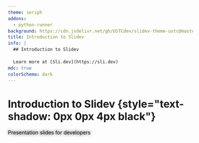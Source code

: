 ```yaml
---
theme: seriph
addons:
  - python-runner
background: https://cdn.jsdelivr.net/gh/USTCdev/slidev-theme-ustc@master/assets/backgrounds/bg3.jpg
title: Introduction to Slidev
info: |
  ## Introduction to Slidev 

  Learn more at [Sli.dev](https://sli.dev)
mdc: true
colorSchema: dark
---
```


# Introduction to Slidev {style="text-shadow: 0px 0px 4px black"}

<div />

<div op-80 style="text-shadow: 0px 0px 8px black">
Presentation slides for developers
</div>

<div abs-br m-6 text-xl>
  <a href="https://github.com/slidevjs/slidev" target="_blank" class="slidev-icon-btn !border-none">
    <carbon:logo-github />
  </a>
</div>

<!-- to preload the modules -->
<Demo hidden />

---
transition: fade-out
layout: intro
class: mx-10
---

# Zecyel {.font-mono.text-primary}

<div class="leading-8 opacity-80">
Slidev 团队成员 <br>
FDU 本科 2023级 计算机专业
</div>

<div my-16 w-min grid="~ cols-[40px_1fr] gap-y4" items-center justify-center ml--3>
  <div i-ri-github-line op50 ma text-xl/>
  <div><a href="https://github.com/zecyel" target="_blank">github.com/Zecyel</a></div>
  <div i-fa6-brands-microblog op50 ma text-xl/>
  <div><a href="http://doc.zecyel.xyz" target="_blank">doc.zecyel.xyz</a></div>
  
</div>

<img src="./assets/avatar_zecyel.jpg" rounded-full w-46 abs-tr mt-24 mr-48/>

<div flex="~ gap2">

</div>

---
transition: fade-out
layout: intro
class: mx-10
---

# \_Kerman {.font-mono.text-primary}

<div class="leading-8 opacity-80">
Slidev 团队成员 <br>
USTC 本科 2023级
</div>

<div my-16 w-min grid="~ cols-[40px_1fr] gap-y4" items-center justify-center ml--3>
  <div i-ri-github-line op50 ma text-xl/>
  <div><a href="https://github.com/KermanX" target="_blank">github.com/KermanX</a></div>
  <div i-ri-twitter-x-line op50 ma text-xl/>
  <div><a href="https://x.com/KermanX_" target="_blank">x.com/KermanX_</a></div>
  <div i-ri-bluesky-line op50 ma text-xl/>
  <div><a href="https://bsky.app/profile/kermanx.github.io" target="_blank">bsky.app/profile/KermanX.github.io</a></div>
</div>

<img src="./assets/avatar_kermanx.jpg" rounded-full w-46 abs-tr mt-24 mr-48/>

<div flex="~ gap2">

</div>

---
transition: fade-out
layout: section
---

<div text-5xl pb-2>

Yet Another 

</div>

# Slides Maker?

---
layout: none
zoom: 0.8
preload: false
---

<Demo />

---
transition: slide-left
---

# Math?

Supports $\KaTeX$, a subset of $\LaTeX$.

$$ {1|2|3|4|all}
\begin{aligned}
\nabla \cdot \vec{E} &= \frac{\rho}{\varepsilon_0} \\
\nabla \cdot \vec{B} &= 0 \\
\nabla \times \vec{E} &= -\frac{\partial\vec{B}}{\partial t} \\
\nabla \times \vec{B} &= \mu_0\vec{J} + \mu_0\varepsilon_0\frac{\partial\vec{E}}{\partial t}
\end{aligned}
$$

---
transition: slide-left
---

# Graph?

Mermaid.js / PlantUML / Custom renderer

<div grid grid-cols-2 gap-12>
<div>

````md
  ```mermaid
  graph TB
    A[Start] --> B{Is it working?}
    B -- Yes --> C[Continue]
    B -- No --> D[Fix it]
    D --> B
  ```
````

</div>

```mermaid
graph TB
  A[Start] --> B{Is it working?}
  B -- Yes --> C[Continue]
  B -- No --> D[Fix it]
  D --> B
```

</div>

---
clicks: 2
transition: slide-left
---

# Code? <span v-click="2"> Even editable! </span>

<span v-if="$clicks < 1">It couldn't be simpler!</span>
<span v-else-if="$clicks < 2">"Shiki Magic Move"!</span>
<span v-else>"Monaco Editor"!</span>

<div v-show="$clicks < 2">

````md magic-move
```cpp
#include <stdio.h>

int main() {
  printf("Hello, Slidev!\n");

  for (int i = 0; i < 10; i++) {
    printf("%d\n", i);
  }
}
```

```cpp
#include <iostream>

int main() {
  std::cout << "Hello, Slidev!" << std::endl;

  for (int i : std::views::iota(0, 10)) {
    std::cout << i << std::endl;
  }
}
```
````

</div>

<div v-show="$clicks >= 2">

```ts {monaco}{height: 'auto'}
import { ref, watchEffect } from 'vue'

const a = ref(1)

watchEffect(() => {
  console.log(a.value)
})
```

</div>

---
transition: slide-left
---

# Interactivity?

<Connections class="mt-4"/>

<!-- <iframe v-click fixed right-0 w-120 h-68 top-30  src="https://sli.dev" ></iframe> -->

<iframe v-click fixed right-10 w-120 h-68 top-30 bottom-0  src="https://www.youtube.com/embed/dQw4w9WgXcQ?si=hCnWGH-S8ML-hjau" title="YouTube video player" frameborder="0" allow="accelerometer; autoplay; clipboard-write; encrypted-media; gyroscope; picture-in-picture; web-share" referrerpolicy="strict-origin-when-cross-origin" allowfullscreen></iframe>

---
transition: fade-out
---

# Animation & 3D?

<div class="w-60 relative">
  <div class="relative w-40 h-40">
    <img
      v-motion
      :initial="{ x: 800, y: -100, scale: 1.5, rotate: -50 }"
      :enter="final"
      class="absolute inset-0"
      src="https://sli.dev/logo-square.png"
      alt=""
    />
    <img
      v-motion
      :initial="{ y: 500, x: -100, scale: 2 }"
      :enter="final"
      class="absolute inset-0"
      src="https://sli.dev/logo-circle.png"
      alt=""
    />
    <img
      v-motion
      :initial="{ x: 600, y: 400, scale: 2, rotate: 100 }"
      :enter="final"
      class="absolute inset-0"
      src="https://sli.dev/logo-triangle.png"
      alt=""
    />
  </div>

  <div
    class="text-5xl absolute top-14 left-40 text-[#2B90B6] -z-1"
    v-motion
    :initial="{ x: -80, opacity: 0}"
    :enter="{ x: 0, opacity: 1, transition: { delay: 2000, duration: 1000 } }">
    Slidev
  </div>
</div>


<div v-drag="[474,126,489,410]" v-motion :initial="{opacity: 0}" :enter="{ opacity: 1, transition: { delay: 3000, duration: 2000 } }">
<TresCanvas v-bind="state">
  <Scene />
</TresCanvas>
<div op-80 abs-br>
by <span italic>Alvaro Saburido</span>
</div>
</div>


<!-- vue script setup scripts can be directly used in markdown, and will only affects current page -->
<script setup lang="ts">
const final = {
  x: 0,
  y: 0,
  rotate: 0,
  scale: 1,
  transition: {
    type: 'spring',
    damping: 10,
    stiffness: 20,
    mass: 2
  }
}

import { TresCanvas } from '@tresjs/core';
import { onMounted, reactive, ref } from 'vue';
import { BasicShadowMap, NoToneMapping, SRGBColorSpace } from 'three';
import Scene from './components/Scene.vue';

const state = reactive({
	alpha: true,
	transparent: true,
	shadowMapType: BasicShadowMap,
	outputColorSpace: SRGBColorSpace,
	toneMapping: NoToneMapping,
});
</script>

---
transition: fade-out
---

# Open Source & Free!

<div />

#### 假设：

- 学生 (FDU)
- 没有/几乎没有 JavaScript / HTML / CSS 经验

<div h-2 />

#### 目标：

- 对于学术报告，提高制作效率：
    - 学术幻灯片只需要排版和代码展示，基于文本的方式最为高效
    - 专注于文本内容，自带优雅的样式
- 对于演讲，使你的幻灯片更吸引人
    - 制作可交互的幻灯片
    - Slidev is Hackable，只有想象力是限制


---
layout: section
transition: fade-out
---

<h1>
<span class="text-white!"> Your First </span>
<span class="slidev"> Slidev </span>
</h1>

<style>
.slidev {
  background-color: #2B90B6;
  background-image: linear-gradient(45deg, #4EC5D4 10%, #146b8c 80%);
  background-size: 100%;
  -webkit-background-clip: text;
  -moz-background-clip: text;
  -webkit-text-fill-color: transparent;
  -moz-text-fill-color: transparent;
}
</style>

---

<div op-80> Option 1: </div>

# Stackblitz 在线环境

<div />

<div font-bold text-2xl class="font-[Consolas]" border="b dashed" w-min> https://sli.dev/new </div>

<div float-right mt--20>

优点：无需任何配置，只需要浏览器

缺点：编辑体验不如本地环境

</div>

<img src="./assets/stackblitz.png" />

---

<div op-80> Option 2: </div>

# 本地环境

<div />

1. 安装 Node.js

    - 打开 <span class="font-[Consolas] text-blue border-b ml-1 border-blue"> https://nodejs.org/ </span>
    - 点击下载按钮并安装

2. 换源 (可选)

    打开终端，运行以下命令

```bash
  npm config set registry https://registry.npmmirror.com
```

---

<div op-80> 本地环境 </div>

# 创建 Slidev 项目

- 打开终端 [（桌面/文件夹中右键，选择“在终端中打开”）]{.op-80.text-sm}

- 创建 Slidev 项目

```bash
  npm create slidev@latest
```

- 进入项目目录

```bash
  cd my-slidev
```

- 打开 VSCode

```bash
  code .
```

---

<div op-80> 本地环境 </div>

# 运行 Slidev

<div />

打开终端（推荐使用 VSCode 内置终端），执行以下命令：

```bash
npm run dev
```

会自动打开一个浏览器窗口，显示你的幻灯片

尝试编辑 `slides.md` 文件，保存后浏览器会自动更新内容

---

<div op-80> 本地环境 </div>

# VSCode 拓展

<div />

搜索 “Slidev”，安装拓展

<v-clicks at="1">

- [点击 Slidev 图标]{.text-red}
- [幻灯片导航]{.text-yellow}
- [幻灯片预览]{.text-green}

</v-clicks>

<img src="./assets/vscode.png" fixed right-0 top-0 bottom-0 h-full />

<div v-click border="2 red rounded" v-drag="[510,283,44,43]" />

<div v-click border="2 yellow rounded" v-drag="[555,46,216,276]" />

<div v-click border="2 green rounded" v-drag="[555,323,216,214]" />

---

# 用户界面

<div />

<div grid grid-cols-2 gap-12>
<div>

#### 导航栏 {.mb-2}

- <carbon-maximize /> 全屏播放
- <carbon-arrow-left /><carbon-arrow-right /> 上一步/下一步
- <carbon-apps /> 幻灯片列表
- <carbon-user-avatar /> 打开摄像头
- <carbon-video /> 录制演讲
- <carbon-pen /> 绘图
- <carbon-text-annotation-toggle /> 编辑幻灯片


</div>
<div>

#### 快捷键 {.mb-2}

- <carbon-arrow-left /><carbon-arrow-right /><span class="acc-key"> SPACE </span> 上一步/下一步
- <carbon-arrow-up /><carbon-arrow-down /> 上一张/下一张 <span ml-1 op-80>(跳过动画)</span>
- <span class="acc-key"> F </span> 全屏

</div>
</div>

<svg v-drag="[317,275,128,239,12]" op-60 width="275" height="463" viewBox="0 0 275 463" fill="none" xmlns="http://www.w3.org/2000/svg">
<path d="M134.511 461.181C134.611 462.004 135.359 462.589 136.181 462.489L149.582 460.858C150.405 460.758 150.99 460.01 150.89 459.187C150.79 458.365 150.042 457.78 149.22 457.88L137.308 459.33L135.858 447.418C135.758 446.595 135.01 446.01 134.187 446.11C133.365 446.21 132.78 446.958 132.88 447.78L134.511 461.181ZM1.17697 6.48952C51.5194 0.508233 102.808 3.25775 146.963 16.3754C191.121 29.4936 228.037 52.9439 249.849 88.2878C271.644 123.605 278.503 171.033 262.098 232.425C245.685 293.845 206.001 369.162 134.819 460.075L137.181 461.925C208.499 370.838 248.44 295.155 264.996 233.2C281.559 171.217 274.731 122.895 252.401 86.7122C230.088 50.556 192.442 26.7564 147.818 13.4996C103.192 0.24223 51.4806 -2.50825 0.823027 3.51048L1.17697 6.48952Z" fill="white" stroke-dasharray="4 4" />
</svg>

<div border="t-2 r-2 dashed white op-60" fixed left-0 bottom-0 w-90 h-10 />

<style>
.slidev-icon {
  @apply ml-2 border border-#777 border-rounded border-op-50 p-1 text-2xl mb--1;
}
.acc-key {
  @apply mx-2 border border-#777 border-rounded border-op-50 p-1 text-4 leading-5 mb--1 min-w-7 inline-block text-center;
}
</style>

---
layout: section
---

# 语法介绍

---

# Markdown

<div />

<div grid grid-cols-2 gap-12>
<div>

幻灯片的内容使用 Markdown 语法编写

```md
# 标题

- 列表项 1
- 列表项 2

**粗体** *斜体* ~~删除线~~

[链接](https://sli.dev)
```

</div>
<div mt-14>

# 标题

- 列表项 1
- 列表项 2

**粗体** *斜体* ~~删除线~~

[链接](https://sli.dev){.text-blue}

</div>
</div>

<style>
li {
  @apply !leading-8;
}
</style>

---
clicks: 3
---

# HTML & Vue

<div />

HTML 和 Vue 提供更强大的灵活性

<div grid grid-cols-2 gap-12>
<div>

```md
<div style="color: red">
  Some HTML
</div>
<div v-for="i in 3">{{ 2**i }}</div>
```

</div>
<div mt-1>

<div style="color: red">
  Some HTML
</div>

<div v-for="i in 3">{{ 2**i }}</div>

</div>
</div>

<div v-click grid grid-cols-4 gap-4 mt-16>
<div border="2 #74c7ec rounded-xl" bg="#74c7ec op-20" py-2 px-4 min-h-26 max-h-max>
Markdown <span text-xs op-90>(Standard)</span>
<div border="2 #e0744c rounded-xl" bg="#e0744c op-20" py-2 px-4 mt-1>
HTML
</div>
</div>
<div border="2 #42d392 rounded-xl" bg="#42d392 op-20" py-2 px-4 min-h-26 max-h-max>
Vue
<div border="2 #e0744c rounded-xl" bg="#e0744c op-20" py-2 px-4 mt-1>
HTML
</div>
</div>
<div col-span-2 flex gap-4 v-click="2">
<carbon-arrow-right text-3xl mt-8/>
<div flex-grow border="2 #2a90b5 rounded-xl" bg="#2a90b5 op-20" py-2 px-4 transition-all duration-500 h-26 :class="$clicks > 2 ? 'h-42' : ''">
Slidev Syntax
<div flex children:flex-grow gap-4 children:text-center>
<div border="2 #74c7ec rounded-xl" bg="#74c7ec op-20" py-2 px-4 mt-1>
Markdown
</div>
<div border="2 #42d392 rounded-xl" bg="#42d392 op-20" py-2 px-4 mt-1>
Vue
</div>
<div border="2 #e0744c rounded-xl" bg="#e0744c op-20" py-2 px-4 mt-1>
HTML
</div>
</div>
<div border="2 #aaaaaa rounded-xl" bg="#aaaaaa op-20" py-2 px-4 mt-4 mb-2 transition forward:delay-200 op-0 :class="$clicks > 2 ? 'op-100' : ''">
Custom Syntax
</div>
</div>
</div>
</div>

---

# UnoCSS

<div />

CSS 和 UnoCSS 提供更多的样式选择

需要一些学习。可能比 LaTeX 更简单和直观

<div grid grid-cols-2 gap-12>
<div flex flex-col gap-4>

```md
<div text-blue> Text color </div>

<div text-2xl> Text size </div>

<div border="1 blue"> Border </div>

<div bg="blue op-40"> Background </div>

<div pl-8> Padding </div>
```

</div>

<div mt-1 flex flex-col gap-6>
<div text-blue> Text color </div>

<div text-2xl mt--1> Text size </div>

<div border="1 blue"> Border </div>

<div bg="blue op-40"> Background </div>

<div pl-8> Padding </div>

</div>
</div>

---

# 常用布局

基于 Web 的幻灯片有更多的布局选择

<div mt--4 />

- Grid：静态分配空间

<div grid grid-cols-2 gap-12>

```md
<div grid grid-cols-2 gap-4>
  <div border p-2> Left  </div>
  <div border p-2> Right </div>
</div>
```

<div grid grid-cols-2 gap-4 p-2 :className="className">
<div border p-2> Left  </div>
<div border p-2> Right </div>
</div>
</div>

- Flex：动态分配空间

<div grid grid-cols-2 gap-12>

<div w-100>

```md
<div flex gap-4>
  <div border p-2> Item  </div>
  <div border p-2> Large Item </div>
  <div border p-2 flex-grow> Rest </div>
</div>
```

</div>

<div flex gap-4 p-2 :className="className">
<div border p-2> Item  </div>
<div border p-2> Large Item </div>
<div border p-2 flex-grow> Rest </div>
</div>
</div>

<div v-click mt-2 text-xl flex items-bottom>
<simple-icons-mdnwebdocs text-blue mr-3 /><span>MDN Web Docs</span>
<a href="https://developer.mozilla.org/zh-CN/" class="font-[Consolas] ml-6 text-lg block mt-0.5 align-bottom"> https://developer.mozilla.org/zh-CN/ </a>
</div>

<!-- <div grid grid-cols-3>
<label><input type="checkbox" v-model="item1" :disabled="item1" /><code> items-start </code></label>
<label><input type="checkbox" v-model="item2" :disabled="item2" /><code> items-center </code></label>
<label><input type="checkbox" v-model="item3" :disabled="item3" /><code> items-end </code></label>
<label><input type="checkbox" v-model="justify1" :disabled="justify1" /><code> justify-start </code></label>
<label><input type="checkbox" v-model="justify2" :disabled="justify2" /><code> justify-center </code></label>
<label><input type="checkbox" v-model="justify3" :disabled="justify3" /><code> justify-end </code></label>
</div> -->

<script setup>
import { ref, computed } from 'vue'
const items = ref(0)
const justify = ref(0)
const item1 = computed({ get: () => items.value == 0, set: () => items.value = 0 })
const item2 = computed({ get: () => items.value == 1, set: () => items.value = 1 })
const item3 = computed({ get: () => items.value == 2, set: () => items.value = 2 })
const justify1 = computed({ get: () => justify.value == 0, set: () => justify.value = 0 })
const justify2 = computed({ get: () => justify.value == 1, set: () => justify.value = 1 })
const justify3 = computed({ get: () => justify.value == 2, set: () => justify.value = 2 })
const className = computed(() => {
  return [
    'items-start',
    'items-center',
    'items-end',
  ][items.value] + ' ' + [
    'justify-start',
    'justify-center',
    'justify-end',
  ][justify.value]
})
</script>

---

# 分隔幻灯片

以上是单张幻灯片的编写方式，如何编写多张幻灯片？

```md
# 第一页

第一页的内容

---

# 第二页

第二页的内容
```

<div mt-8 op-80>

注：VSCode 拓展会使用蓝色线条突出分隔符

</div>

---

# 配置幻灯片

为幻灯片添加属性！

```md
---
theme: seriph
---

# 第一张幻灯片

---
layout: intro
---

# 第二页的布局是 intro！

---

# 第三页没有任何配置
```

<div v-click rounded-xl border="2 yellow" v-drag="[61,141,221,80]" />

<div v-after text-yellow v-drag="[302,132,363,NaN]">

第一页前的配置是 `Headmatter`

用于配置整个文稿的属性

</div>

<div v-click rounded-xl border="2 green" v-drag="[58,285,221,80]" />

<div v-after text-green v-drag="[300,277,363,NaN]">

其他每页前的配置是 `Frontmatter`

用于配置单页的属性

</div>

<div v-click rounded-xl border="2 red" v-drag="[60,423,223,44]" />

<div v-after text-red v-drag="[297,415,363,NaN]">

`Headmatter` 和 `Frontmatter` 都是可选的

</div>

---

# 配置幻灯片

为幻灯片添加属性！

<div h-5 />

让我们看一个真实的例子！

[This Slides](https://github.com/Zecyel/slidev-intro/blob/main/slides.md?plain=1)

---

# 数学公式

<div />

<div grid grid-cols-2 gap-12>
<div>

```md
  **行内公式**：$1 + 1 = \textcircled{9}$


  **多行公式**：
  $$ {all|1|2}
  \begin{aligned}
  a x^2 + b x + c &= 0 \\
  x &= \frac{-b \pm \sqrt{b^2 - 4ac}}
            {2a}
  \end{aligned}
  $$
```

</div>
<div>


**行内公式**：$1 + 1 = \textcircled{9}$

<div h-2 />

**多行公式**：
$$ {all|1|2}
\begin{aligned}
a x^2 + b x + c &= 0 \\
x &= \frac{-b \pm \sqrt{b^2 - 4ac}}{2a}
\end{aligned}
$$

</div>
</div>


---

# 代码块

<div />

朴实无华的代码块，语法和 Markdown 相同

<div grid grid-cols-2 gap-12>

````md
  ```js
  console.log('Hello, Slidev!')
  ```
````

```js
console.log('Hello, Slidev!')
```

</div>

<div>

带有动态突出显示的代码块

<div grid grid-cols-2 gap-12>

````md
  ```js {1-2|3|4}
  const a = 2;
  const b = 3;
  const c = a ** b;
  console.log(c);
  ```
````

```js {1-2|3|4}
const a = 2;
const b = 3;
const c = a ** b;
console.log(c);
```

</div>
</div>

---
class: code-sm
---

<!-- # 代码编辑器

<div grid grid-cols-2 gap-4 mb-4>

````md
  ```js {monaco}
  console.log('Hello, Slidev!')
  ```
````

```js {monaco}
console.log('Hello, Slidev!')
```

</div> -->


# 代码运行器 <span text-lg text-white op-80> 内置 JavaScript & TypeScript, Python 可安装插件 </span>

<div grid grid-cols-2 gap-4>

````md
  ---
  addons:
    - python-runner
  ---

  <!-- ... -->

  ```py {monaco-run}
  import pandas as pd
  from termcolor import colored

  print(colored("Slidev", "blue"))
  df = pd.DataFrame({
    'a': [1, 2],
    'b': [3, 4]
  })
  print(df)
  ```
````

```python {monaco-run}
import pandas as pd
from termcolor import colored

print(colored("Slidev", "blue"))
df = pd.DataFrame({
  'a': [1, 2],
  'b': [3, 4]
})
print(df)
```

</div>

---

# 点击动画

我也不知道为什么叫 “点击动画”，其实就是一步一步的动画意思

<div grid grid-cols-2 gap-12 mb-6>

```md
<div> 1 + 1 = ? </div>
<div v-click> ⑨ ? </div>
<div v-click> No! </div>
<div v-after> It's 2. </div>
```

<div>

<div> 1 + 1 = ? </div>
<div v-click> ⑨ ? </div>
<div v-click> No! </div>
<div v-after> It's 2. </div>

</div>
</div>

<div v-click>

- `v-click`: 下一步才显示
- `v-after`: 和上一个 `v-click` 或 `v-after` 同时显示

</div>

---

# 列表动画

对于列表和表格，写一堆 `v-click` 也太麻烦了

<div grid grid-cols-2 gap-12 mt--2>

```md
<v-clicks>

- Option 1
- Option 2
- Option 3

</v-clicks>

<v-clicks>

| ID | Data |
| -- | ---- |
| 1  | A    |
| 2  | B    |

</v-clicks>
```

<div>

<v-clicks>

- Option 1
- Option 2
- Option 3

</v-clicks>

<div h-26 />

<v-clicks>

| ID | Data |
| -- | ---- |
| 1  | A    |
| 2  | B    |

</v-clicks>

</div>
</div>

---
clicks: 3
---

# 不按顺序的动画

这也是一种常见的情况

<div grid grid-cols-2 mt--2>

```md
<div v-click="2"> Third  </div>
<div v-click="0"> First  </div>
<div v-click="1"> Second </div>
```

<div pt-2 pl-12>

<div v-click="2"> Third  </div>
<div v-click="0"> First  </div>
<div v-click="1"> Second </div>

</div>
</div>

<div h-8 />

# 编程式的动画

<div grid grid-cols-2 mt--2>

```vue
<div :class="{'text-red': $clicks > 2}">
  will change color
</div>
```

<div pt-2 pl-12>

<div :class="{'text-red': $clicks > 2}">
  will change color
</div>

</div>
</div>

在 frontmatter 使用 `clicks: 3` 来控制动画步骤总数

---
transition: view-transition
---

# 其他很强大的动画类型

<div />

- Slide transition

- <span view-transition-title> CSS view transition </span>

- CSS transition property

- Motion

---
transition: view-transition
---

# <span view-transition-title> View Transition </span>

很酷，对吧

```md
---
transition: view-transition
---

# 其他很强大的动画类型

- <span view-transition-title> CSS view transition </span>

---
transition: view-transition
---

# <span view-transition-title> View Transition </span>
```

---

# Icons

<div />

<div grid grid-cols-2 gap-12>

```md
<carbon-logo-github />
<i i-carbon-chart-column />
```

<div flex flex-col gap-2 mt-2 text-xl>
<carbon-logo-github />
<i i-carbon-chart-column />
</div>
</div>

<div class="font-[Consolas]" mt-4> <a href="https://icones.js.org/">https://icones.js.org/</a> </div>

<iframe src="https://icones.js.org/" h-163 mt-2 class="origin-left-top w-200% scale-50" />

---
dragPos:
  square: 677,37,167,_,-16
---

# Draggable Elements

Double-click on the draggable elements to edit their positions.

<br>

###### Directive Usage

```md
<img v-drag="'square'" src="https://sli.dev/logo.png">
```

<br>

###### Component Usage

```md
<v-drag text-3xl>
  <div class="i-carbon:arrow-up" />
  Use the `v-drag` component to have a draggable container!
</v-drag>
```

<v-drag pos="663,206,261,_,-15">
  <div text-center text-3xl border border-main rounded>
    Double-click me!
  </div>
</v-drag>

<img v-drag="'square'" src="https://sli.dev/logo.png">

###### Draggable Arrow

```md
<v-drag-arrow two-way />
```

<v-drag-arrow pos="630,426,253,46" two-way op70 />

---
layout: section
---

# 一些技巧

---

# 演示 与 导出

<div h-5 />

<div grid grid-cols-2 gap-10 mb-12>
<div>

- Option 1: **投屏 / HDMI**
    - 我的首选

- Option 2: **局域网**
    - 你的电脑启动 `npm run dev --remote`，目标设备访问该地址
    - 不同设备，演讲者可以看演讲者视图，进度和绘图同步
    ![dev](./assets/dev.png){.w80}

</div>
<div>

- Option 3: **导出到 PPTX / PDF**
    - 丧失交互性
    - 不得已的选择

- Option 4: **部署到 GitHub Pages 等**
    - 任何时候都可以访问
    - 无法同步进度和绘图

</div>
</div>

<style>
li p {
  @apply mb-0 mt-0;
}
li {
  @apply !leading-8.5;
}
</style>

---

# 部署

<div />

编译成静态网站：

```bash
npm run build
npm run build --base /folder/
```

（生成的代码在 `dist` 目录下）

<div h-4 />

或者，使用托管服务，解放双手：

- GitHub Pages / Netlify / Vercel

- Slidev 官网有指南，非常方便

---

# AI

<div />

<div grid grid-cols-2 gap-4 mb-12>
<div>

- Bolt.new (有专门的 Slidev 选项)

<video src="./assets/boltnew.mp4" autoplay loop muted w-100 mt-4 float-right />

</div>
<div>

- GitHub Copilot / Cursor / ...

![](./assets/copilot.png){.w-100.text-right.mt-4}

</div>
</div>

---

# 一些提示

<div />

- PPT 和 Slidev 的适用场景不同，有的时候 PPT 更合适
- 使用 Slidev 时，先确定是追求效率还是质量
    - 追求效率：Slidev 里只需要写文本，就可以获得不错的排版
        - 写好了文章，需要做汇报的情况
    - 追求质量：编写 CSS 和 Vue，可以做出完美效果，但需要更多时间
        - 专业演讲，需要更好的效果
- Slidev 中的高级功能需要一些 JavaScript / CSS 知识，如果没有基础，琢磨起来比较耗时
  
  可以在社区里（群里）提问

---

# 更多功能，参见文档 <span ml-6 text-white class="font-[Consolas]"> https://cn.sli.dev </span>

<div h-4 />

<iframe src="https://cn.sli.dev/features/" class="origin-left-top w-150% scale-67"  h-160 />

---

# 加入我们的社区

欢迎提 issue 和问题，也欢迎 PR

- <carbon-earth-europe-africa-filled /> Website: https://sli.dev <div h-2/>
- <carbon-logo-github /> GitHub: https://github.com/slidevjs/slidev <div h-2/>
- <carbon-logo-discord /> Discord: https://chat.sli.dev <div h-2/>
- <cib-tencent-qq /> QQ Group: <span font-mono text-blue2>978643067</span>

<img src="./assets/qqgroup.jpg" rounded-xl v-drag="[607,100,305,NaN]" />

<style>
a {
  @apply font-[Consolas] text-blue2;
}

li {
  @apply leading-10 text-xl;
}
</style>
---
layout: end
---

谢谢大家！
